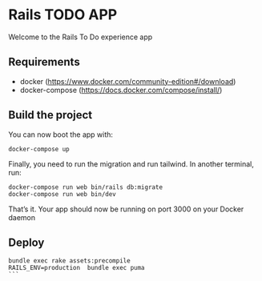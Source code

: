 # Rails TODO APP

Welcome to the Rails To Do experience app

## Requirements

- docker (https://www.docker.com/community-edition#/download)
- docker-compose (https://docs.docker.com/compose/install/)

## Build the project

You can now boot the app with:

```
docker-compose up
```

Finally, you need to run the migration and run tailwind. In another terminal, run:

```
docker-compose run web bin/rails db:migrate
docker-compose run web bin/dev
```

That’s it. Your app should now be running on port 3000 on your Docker daemon

## Deploy

````
bundle exec rake assets:precompile
RAILS_ENV=production  bundle exec puma
```